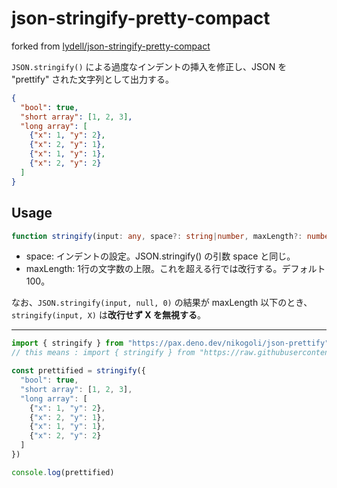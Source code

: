 # json-stringify-pretty-compact

forked from [lydell/json-stringify-pretty-compact](https://github.com/lydell/json-stringify-pretty-compact)

`JSON.stringify()` による過度なインデントの挿入を修正し、JSON を "prettify" された文字列として出力する。
```json
{
  "bool": true,
  "short array": [1, 2, 3],
  "long array": [
    {"x": 1, "y": 2},
    {"x": 2, "y": 1},
    {"x": 1, "y": 1},
    {"x": 2, "y": 2}
  ]
}
```

## Usage
```ts
function stringify(input: any, space?: string|number, maxLength?: number)
```
- space: インデントの設定。JSON.stringify() の引数 space と同じ。
- maxLength: 1行の文字数の上限。これを超える行では改行する。デフォルト 100。

なお、`JSON.stringify(input, null, 0)` の結果が maxLength 以下のとき、`stringify(input, X)` は**改行せず X を無視する**。

------

```ts
import { stringify } from "https://pax.deno.dev/nikogoli/json-prettify"
// this means : import { stringify } from "https://raw.githubusercontent.com/nikogoli/json-prettify/master/mod.ts"

const prettified = stringify({
  "bool": true,
  "short array": [1, 2, 3],
  "long array": [
    {"x": 1, "y": 2},
    {"x": 2, "y": 1},
    {"x": 1, "y": 1},
    {"x": 2, "y": 2}
  ]
})

console.log(prettified)
```